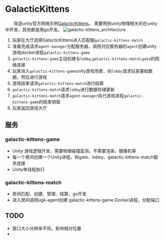 # GalacticKittens
&emsp;&emsp;改造unity官方网络示例[GalacticKittens](https://github.com/UnityTechnologies/GalacticKittens)。
需要用到unity物理相关的在unity中开发，其他都是用go开发。
![galactic-kittens_architecture](../../ugk-resource/img/game/galactic-kittens_architecture.png)

1. 玩家在大厅选择GalacticKittens进入匹配服`galactic-kittens-match`
2. 准备完成请求`agent-manager`分配服务器，调用对应服务器的`agent`创建unity游戏docker进程`galactic-kittens-game`
3. `galactic-kittens-game`主动创建与`lobby`,`galactic-kittens-match`,`gate`的网络连接
4. 玩家进入`galactic-kittens-game`unity游戏场景，向`lobby`请求玩家基础数据，然后进行游戏
5. 游戏结束请求`galactic-kittens-match`进行结算
6. `galactic-kittens-match`请求`lobby`进行数据存储更新
7. `galactic-kittens-match`请求`agent-manager`执行游戏进程`galactic-kittens-game`的结束销毁
8. 玩家返回游戏大厅



## 服务
### galactic-kittens-game

* Unity 游戏逻辑开发，需要物理碰撞监测，不需要渲染，摄像机等
* 每一个房间创建一个Unity进程，和gate、lobby、galactic-kittens-match服务连接
* Unity单线程执行

### galactic-kittens-match
* 房间匹配、创建、管理、结算，go开发
* 进入房间调用ugk-agent创建 galactic-kittens-game Docker进程，分配端口


## TODO 
* 窗口大小分辨率不同，影响相对位置
* 

